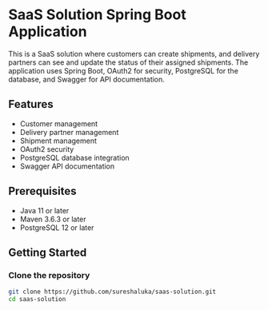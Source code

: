 # SaaS Solution Spring Boot Application

This is a SaaS solution where customers can create shipments, and delivery partners can see and update the status of their assigned shipments. The application uses Spring Boot, OAuth2 for security, PostgreSQL for the database, and Swagger for API documentation.

## Features

- Customer management
- Delivery partner management
- Shipment management
- OAuth2 security
- PostgreSQL database integration
- Swagger API documentation

## Prerequisites

- Java 11 or later
- Maven 3.6.3 or later
- PostgreSQL 12 or later

## Getting Started

### Clone the repository

```bash
git clone https://github.com/sureshaluka/saas-solution.git
cd saas-solution


